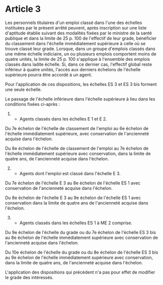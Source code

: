 # Article 3

Les personnels titulaires d'un emploi classé dans l'une des échelles instituées par le présent arrêté peuvent, après inscription sur une liste d'aptitude établie suivant des modalités fixées par le ministre de la santé publique et dans la limite de 25 p. 100 de l'effectif de leur grade, bénéficier du classement dans l'échelle immédiatement supérieure à celle où se trouve classé leur grade. Lorsque, dans un groupe d'emplois classés dans une même échelle indiciaire, un ou plusieurs emplois comportent moins de quatre unités, la limite de 25 p. 100 s'applique à l'ensemble des emplois classés dans ladite échelle. Si, dans ce dernier cas, l'effectif global reste inférieur à quatre unités, l'accès aux derniers échelons de l'échelle supérieure pourra être accordé à un agent.

Pour l'application de ces dispositions, les échelles ES 3 et ES 3 bis forment une seule échelle.

Le passage de l'échelle inférieure dans l'échelle supérieure à lieu dans les conditions fixées ci-après :

1. - Agents classés dans les échelles E 1 et E 2.

Du 7e échelon de l'échelle de classement de l'emploi au 6e échelon de l'échelle immédiatement supérieure, avec conservation de l'ancienneté acquise dans l'échelon.

Du 8e échelon de l'échelle de classement de l'emploi au 7e échelon de l'échelle immédiatement supérieure avec conservation, dans la limite de quatre ans, de l'ancienneté acquise dans l'échelon.

2. - Agents dont l'emploi est classé dans l'échelle E 3.

Du 7e échelon de l'échelle E 3 au 8e échelon de l'échelle ES 1 avec conservation de l'ancienneté acquise dans l'échelon.

Du 8e échelon de l'échelle E 3 au 9e échelon de l'échelle ES 1 avec conservation dans la limite de quatre ans de l'ancienneté acquise dans l'échelon.

3. - Agents classés dans les échelles ES 1 à ME 2 comprise.

Du 9e échelon de l'échelle du grade ou du 7e échelon de l'échelle ES 3 bis au 8e échelon de l'échelle immédiatement supérieure avec conservation de l'ancienneté acquise dans l'échelon.

Du 10e échelon de l'échelle du grade ou du 8e échelon de l'échelle ES 3 bis au 9e échelon de l'échelle immédiatement supérieure avec conservation, dans la limite de quatre ans, de l'ancienneté acquise dans l'échelon.

L'application des dispositions qui précèdent n'a pas pour effet de modifier le grade des intéressés.
